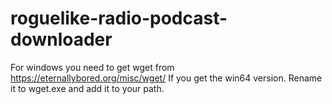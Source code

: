 # roguelike-radio-podcast-downloader

For windows you need to get wget from https://eternallybored.org/misc/wget/
If you get the win64 version.  Rename it to wget.exe and add it to your path.
